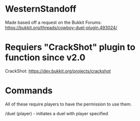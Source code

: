 # WesternStandoff
Made based off a request on the Bukkit Forums: https://bukkit.org/threads/cowboy-duel-plugin.493024/

# Requiers "CrackShot" plugin to function since v2.0
CrackShot: https://dev.bukkit.org/projects/crackshot

# Commands

All of these require players to have the permission to use them.

/duel (player) - initiates a duel with player specified

